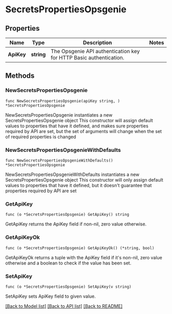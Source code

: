 # SecretsPropertiesOpsgenie

## Properties

Name | Type | Description | Notes
------------ | ------------- | ------------- | -------------
**ApiKey** | **string** | The Opsgenie API authentication key for HTTP Basic authentication. | 

## Methods

### NewSecretsPropertiesOpsgenie

`func NewSecretsPropertiesOpsgenie(apiKey string, ) *SecretsPropertiesOpsgenie`

NewSecretsPropertiesOpsgenie instantiates a new SecretsPropertiesOpsgenie object
This constructor will assign default values to properties that have it defined,
and makes sure properties required by API are set, but the set of arguments
will change when the set of required properties is changed

### NewSecretsPropertiesOpsgenieWithDefaults

`func NewSecretsPropertiesOpsgenieWithDefaults() *SecretsPropertiesOpsgenie`

NewSecretsPropertiesOpsgenieWithDefaults instantiates a new SecretsPropertiesOpsgenie object
This constructor will only assign default values to properties that have it defined,
but it doesn't guarantee that properties required by API are set

### GetApiKey

`func (o *SecretsPropertiesOpsgenie) GetApiKey() string`

GetApiKey returns the ApiKey field if non-nil, zero value otherwise.

### GetApiKeyOk

`func (o *SecretsPropertiesOpsgenie) GetApiKeyOk() (*string, bool)`

GetApiKeyOk returns a tuple with the ApiKey field if it's non-nil, zero value otherwise
and a boolean to check if the value has been set.

### SetApiKey

`func (o *SecretsPropertiesOpsgenie) SetApiKey(v string)`

SetApiKey sets ApiKey field to given value.



[[Back to Model list]](../README.md#documentation-for-models) [[Back to API list]](../README.md#documentation-for-api-endpoints) [[Back to README]](../README.md)


